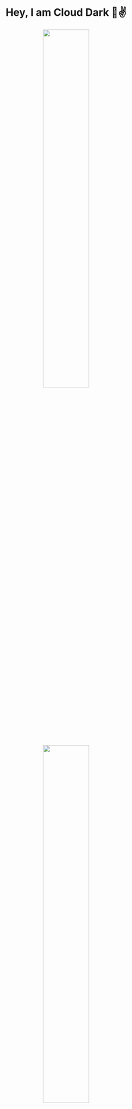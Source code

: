 


  <h1 align="center">Hey, I am Cloud Dark 👋✌️</h1>
<p align="center">

  <img height="50%" width="auto" src ="https://github-readme-stats.vercel.app/api?username=Cloud-Dark&show_icons=true&count_private=true&theme=darcula&hide_border=true&hide=issues,contribs&bg_color=00000000">
  <img height="50%" width="auto" src ="https://github-readme-stats.vercel.app/api/top-langs/?username=Cloud-Dark&layout=compact&hide_border=true&theme=darcula&bg_color=00000000&langs_count=8">
  <br>
  <br>
  <img src="https://komarev.com/ghpvc/?username=Cloud-Dark&style=for-the-badge&color=orange">
</p>


## Find me around the web 🌍
<a href="https://www.instagram.com/portofolio_cloud_dark/"><img src="https://img.shields.io/badge/instagram%20-DD2476?style=for-the-badge&logo=instagram&logoColor=white"/></a>
<a href="https://www.facebook.com/massyahdanfilsafan"><img src="https://img.shields.io/badge/facebook%20-344E86?style=for-the-badge&logo=facebook&logoColor=white"/></a>
<a href="https://www.linkedin.com/in/mas-syahdan-filsafan/"><img src="https://img.shields.io/badge/Linkedin-0e76a8?style=for-the-badge&logo=linkedin&logoColor=white"/></a>
<a href="https://syahdanfilsafan.my.id/"><img src="https://img.shields.io/badge/Curriculum Vitae-8E2DE2?style=for-the-badge&logo=google%20chrome&logoColor=white"/></a>

## My skills 🚀

![](https://img.shields.io/badge/HTML5-E34F26?style=for-the-badge&logo=html5&logoColor=white)
![](https://img.shields.io/badge/JavaScript-F7DF1E?style=for-the-badge&logo=javascript&logoColor=black)
![](https://img.shields.io/badge/Node.js-43853D?style=for-the-badge&logo=node.js&logoColor=white)
![](https://img.shields.io/badge/CSS3-1572B6?style=for-the-badge&logo=css3&logoColor=white)
![](https://img.shields.io/badge/Sass-CC6699?style=for-the-badge&logo=sass&logoColor=white)
![](https://img.shields.io/badge/Markdown-000000?style=for-the-badge&logo=markdown&logoColor=white)
![](https://img.shields.io/badge/Express.js-404D59?style=for-the-badge)
![](https://img.shields.io/badge/React-20232A?style=for-the-badge&logo=react&logoColor=61DAFB)
![](https://img.shields.io/badge/Tailwind_CSS-38B2AC?style=for-the-badge&logo=tailwind-css&logoColor=white)
![](https://img.shields.io/badge/Bootstrap-563D7C?style=for-the-badge&logo=bootstrap&logoColor=white)
![](https://img.shields.io/badge/Material--UI-0081CB?style=for-the-badge&logo=material-ui&logoColor=white)
![](https://img.shields.io/badge/Redux-593D88?style=for-the-badge&logo=redux&logoColor=white)
![](https://img.shields.io/badge/jQuery-0769AD?style=for-the-badge&logo=jquery&logoColor=white)
![](https://img.shields.io/badge/Netlify-00C7B7?style=for-the-badge&logo=netlify&logoColor=white)
![](https://img.shields.io/badge/MongoDB-4EA94B?style=for-the-badge&logo=mongodb&logoColor=white)
![](https://img.shields.io/badge/Heroku-430098?style=for-the-badge&logo=heroku&logoColor=white)
![](https://img.shields.io/badge/Google_Cloud-4285F4?style=for-the-badge&logo=google-cloud&logoColor=white)
![](https://img.shields.io/badge/Figma-0AC97F?style=for-the-badge&logo=figma&logoColor=white)
![](https://img.shields.io/badge/TensorFlow-FF6F00?style=for-the-badge&logo=tensorflow&logoColor=white)
![](https://img.shields.io/badge/Python-3776AB?style=for-the-badge&logo=python&logoColor=white)
![](https://img.shields.io/badge/PyTorch-EE4C2C?style=for-the-badge&logo=pytorch&logoColor=white)
![](https://img.shields.io/badge/Keras-D00000?style=for-the-badge&logo=keras&logoColor=white)
![](https://img.shields.io/badge/OLLaMA-0A66C2?style=for-the-badge&logo=Ollama&logoColor=white)
![](https://img.shields.io/badge/OpenCV-5C3EE8?style=for-the-badge&logo=opencv&logoColor=white)
![](https://img.shields.io/badge/Scikit--Learn-F7931E?style=for-the-badge&logo=scikit-learn&logoColor=white)
![](https://img.shields.io/badge/NumPy-013243?style=for-the-badge&logo=numpy&logoColor=white)
![](https://img.shields.io/badge/Pandas-150458?style=for-the-badge&logo=pandas&logoColor=white)
![](https://img.shields.io/badge/Jupyter-F37626?style=for-the-badge&logo=jupyter&logoColor=white)
![](https://img.shields.io/badge/Matplotlib-11557C?style=for-the-badge&logo=matplotlib&logoColor=white)
![](https://img.shields.io/badge/Artificial_Intelligence-00A4CC?style=for-the-badge&logo=artificial-intelligence&logoColor=white)
![](https://img.shields.io/badge/Machine_Learning-10217D?style=for-the-badge&logo=machine-learning&logoColor=white)
![](https://img.shields.io/badge/Deep_Learning-FF6F61?style=for-the-badge&logo=deep-learning&logoColor=white)







⭐️ From [Cloud Dark](https://github.com/Cloud-Dark)


